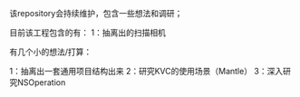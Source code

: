 
该repository会持续维护，包含一些想法和调研；

目前该工程包含的有：
1：抽离出的扫描相机

有几个小的想法/打算：

1：抽离出一套通用项目结构出来
2：研究KVC的使用场景（Mantle）
3：深入研究NSOperation